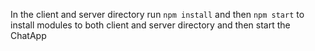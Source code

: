 In the client and server directory run `npm install` and then `npm start` to install modules to both client and server directory and then start the ChatApp

